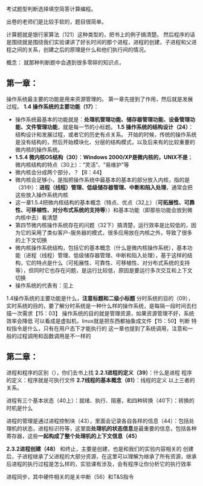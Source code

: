 考试题型判断选择填空简答计算编程。

出卷的老师们是比较手软的，题目很简单。

计算题就是银行家算法（121）这种类型的，把书上的例子搞清楚。
然后程序的话是围绕就是围绕我们实验课讲了好长时间的那个进程，进程的创建，子进程和父进程之间的关系，创建之后的原理是什么和他们执行间的情况。

概念：
就那种判断题中会遇到很多零碎的知识点，
## 第一章：
操作系统最主要的功能是用来资源管理的。
第一章先提到了作用，然后就是发展过程。
**1.4 操作系统的主要功能（17）**：
- 操作系统最基本的功能就是：**处理机管理功能、储存器管理功能、设备管理功能、文件管理功能**，就是每一节的小标题。
**1.5 操作系统的结构设计（24）**：
结构设计和发展过程，或者它的历史有点关系。
开始的时候，传统的操作系统是没有结构的，然后开始模块化、分层的结构模式，以及后来有的比较重要的微内核的操作系统。
- **1.5.4 微内核OS结构（30）**：**Windows 2000/XP是微内核的，UNIX不是**；微内核结构的特点（30上）：“灵活”、“易维护”等
- 微内核会分成两个部分，？【8：44】
- 微内核会足够小，是指把操作系统中最基本的基本的部分放入内核，指的是（31中）：**进程（线程）管理、低级储存器管理、中断和陷入处理**，通常会把这些放入操作系统内核
- 这一章1.5.4把微内核结构的基本概念（特点、优点（32上）（**可拓展性、可靠性、可移植性、对分布式系统的支持等**））和基本功能（即那些功能会放到微内核中去）看清楚
- 第四节微内核操作系统存在的问题（32下）搞清楚，运行效率是比较低的，因为它的采用了类似客户-服务器的模式，很多应用放在内核之外，导致了很多的上下文切换
- 微内核操作系统结构，包括它的基本概念（什么是微内核操作系统），基本功能（进程（线程）管理、低级储存器管理、中断和陷入处理），基于这样的结构，它的特点是什么（可拓展性、可靠性、可移植性、对分布式系统的支持等），但同时它也存在问题，是运行比较低，原因是要运行多次交互和上下文切换
- 操作系统的代表有：见上

1.4操作系统的主要功能是什么，**注意标题和二级小标题**
分时系统的目的（09），实时系统的目的，要了解分时系统是一种什么样的操作系统，是每隔一段时间去扫描一次需求【15：03】
操作系统的目的就是管理资源，如果资源管理不好，系统效率会降低
可以看成是虚拟机，linux就是把东西都抽象成文件【15：50】判断
特权指令是什么，只有在用户态下才能执行的
这一章也提到了系统调用，注意和一般的过程调用和函数调用是不一样的

## 第二章：
进程和程序的区别（），你们去书上找
**2.2.1进程的定义（39）**：什么是进程
程序的定义：程序就是可执行文件
**2.7线程的基本概念（81）**：线程的定义
以上三者的关系。

进程有三个基本状态（40上）：就绪、执行、阻塞，和四种转换（40下）：转换的时机是什么

进程的管理是通过进程控制块（43），里面会记录各自各样的信息（44）：包括处理机的状态，进程标识符等，这里面**处理机的状态信息**是最重要的信息，包括各种寄存器，这些**一起构成了整个处理机的上下文信息（45）**

**2.3.2进程创建（48）** 和终止，主要是创建，也是和我们的实验内容相关的
创建后，子进程继承了父进程的大部分资源，在这里可以理解为继承了所有资源，继承后进程的执行过程是怎么样的，实验课有涉及，会有程序让你分析它的执行效率

进程同步，其中硬件相关的是关中断（56）和T&S指令

